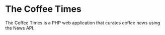 # The Coffee Times

The Coffee Times is a PHP web application that curates coffee news using the News API.
